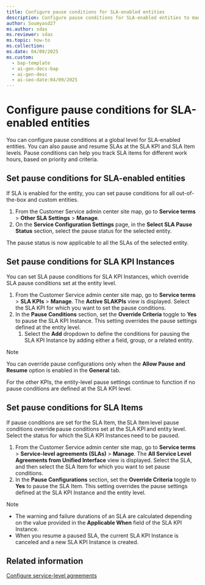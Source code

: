 ```yaml
---
title: Configure pause conditions for SLA-enabled entities
description: Configure pause conditions for SLA-enabled entities to manage work hours and priorities effectively at global, KPI, and item levels.
author: Soumyasd27
ms.author: sdas
ms.reviewer: sdas
ms.topic: how-to
ms.collection:
ms.date: 04/09/2025
ms.custom:
  - bap-template
  - ai-gen-docs-bap
  - ai-gen-desc
  - ai-seo-date:04/09/2025
---
```


# Configure pause conditions for SLA-enabled entities

You can configure pause conditions at a global level for SLA-enabled entities.​ You can also pause and resume SLAs at the SLA KPI and SLA Item levels. Pause conditions can help you track SLA items for different work hours, based on priority and criteria.

## Set pause conditions for SLA-enabled entities

If SLA is enabled for the entity, you can set pause conditions for all out-of-the-box and custom entities.

1. From the Customer Service admin center site map, go to **Service terms** > **Other SLA Settings** > **Manage**.
1. On the **Service Configuration Settings** page, in the **Select SLA Pause Status** section, select the pause status for the selected entity.

 The pause status is now applicable to all the SLAs of the selected entity.

## Set pause conditions for SLA KPI Instances

You can set SLA pause conditions for SLA KPI Instances, which override SLA pause conditions set at the entity level.

1. From the Customer Service admin center site map, go to **Service terms** > **SLA KPIs** > **Manage**.
    The **Active SLAKPIs** view is displayed. Select the SLA KPI for which you want to set the pause conditions.
1. In the **Pause Conditions** section, set the **Override Criteria** toggle to **Yes** to pause the SLA KPI Instance. This setting overrides the pause settings defined at the entity level.
    1. Select the **Add** dropdown to define the conditions for pausing the SLA KPI Instance by adding either a field, group, or a related entity.
    
> [!NOTE]
> You can override pause configurations only when the **Allow Pause and Resume** option is enabled in the **General** tab.

 For the other KPIs, the entity-level pause settings continue to function if no pause conditions are defined at the SLA KPI level.

## Set pause conditions for SLA Items

If pause conditions are set for the SLA Item, the SLA Item level pause conditions override pause conditions set at the SLA KPI and entity level. Select the status for which the SLA KPI Instances need to be paused.

1. From the Customer Service admin center site map, go to **Service terms** > **Service-level agreements (SLAs)** > **Manage**.
    The **All Service Level Agreements from Unified Interface** view is displayed. Select the SLA, and then select the SLA Item for which you want to set pause conditions.
1. In the **Pause Configurations** section, set the **Override Criteria** toggle to **Yes** to pause the SLA Item. This setting overrides the pause settings defined at the SLA KPI Instance and the entity level.

> [!NOTE]
> - The warning and failure durations of an SLA are calculated depending on the value provided in the **Applicable When** field of the SLA KPI Instance.
> - When you resume a paused SLA, the current SLA KPI Instance is canceled and a new SLA KPI Instance is created.

## Related information

[Configure service-level agreements](define-service-level-agreements.md#configure-service-level-agreements)
